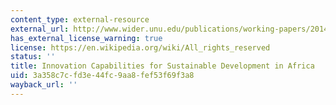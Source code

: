 ```yaml
---
content_type: external-resource
external_url: http://www.wider.unu.edu/publications/working-papers/2014/en_GB/wp2014-062/
has_external_license_warning: true
license: https://en.wikipedia.org/wiki/All_rights_reserved
status: ''
title: Innovation Capabilities for Sustainable Development in Africa
uid: 3a358c7c-fd3e-44fc-9aa8-fef53f69f3a8
wayback_url: ''
---
```

